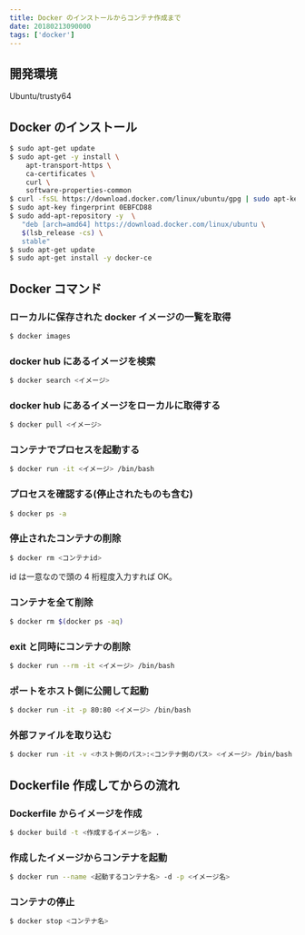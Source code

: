 ```yaml
---
title: Docker のインストールからコンテナ作成まで
date: 20180213090000
tags: ['docker']
---
```


## 開発環境
Ubuntu/trusty64

## Docker のインストール
```bash
$ sudo apt-get update
$ sudo apt-get -y install \
    apt-transport-https \
    ca-certificates \
    curl \
    software-properties-common
$ curl -fsSL https://download.docker.com/linux/ubuntu/gpg | sudo apt-key add -
$ sudo apt-key fingerprint 0EBFCD88
$ sudo add-apt-repository -y  \
   "deb [arch=amd64] https://download.docker.com/linux/ubuntu \
   $(lsb_release -cs) \
   stable"
$ sudo apt-get update
$ sudo apt-get install -y docker-ce
```

## Docker コマンド
### ローカルに保存された docker イメージの一覧を取得
```bash
$ docker images
```

### docker hub にあるイメージを検索
```bash
$ docker search <イメージ>
```

### docker hub にあるイメージをローカルに取得する
```bash
$ docker pull <イメージ>
```

### コンテナでプロセスを起動する
```bash
$ docker run -it <イメージ> /bin/bash
```

### プロセスを確認する(停止されたものも含む)
```bash
$ docker ps -a
```

### 停止されたコンテナの削除
```bash
$ docker rm <コンテナid>
```

id は一意なので頭の 4 桁程度入力すれば OK。

### コンテナを全て削除
```bash
$ docker rm $(docker ps -aq)
```

### exit と同時にコンテナの削除
```bash
$ docker run --rm -it <イメージ> /bin/bash
```

### ポートをホスト側に公開して起動
```bash
$ docker run -it -p 80:80 <イメージ> /bin/bash
```

### 外部ファイルを取り込む
```bash
$ docker run -it -v <ホスト側のパス>:<コンテナ側のパス> <イメージ> /bin/bash
```

## Dockerfile 作成してからの流れ
### Dockerfile からイメージを作成
```bash
$ docker build -t <作成するイメージ名> .
```

### 作成したイメージからコンテナを起動
```bash
$ docker run --name <起動するコンテナ名> -d -p <イメージ名>
```

### コンテナの停止
```bash
$ docker stop <コンテナ名>
```
